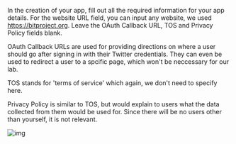 <!--title={Create your Twitter app}-->

In the creation of your app, fill out all the required information for your app details. For the website URL field, you can input any website, we used https://bitproject.org.  Leave the OAuth Callback URL, TOS and Privacy Policy fields blank. 

 OAuth Callback URLs are used for providing directions on where a user should go after signing in with their Twitter credentials. They can even be used to redirect a user to a spcific page, which won't be neccessary for our lab.

TOS stands for 'terms of service' which again, we don't need to specify here.

Privacy Policy is similar to TOS, but would explain to users what the data collected from them would be used for. Since there will be no users other than yourself, it is not relevant.

![img](https://lh6.googleusercontent.com/wCWo0frQNm2aPD3Fv30kMC90DQDk880eGb1KTGrL5I7dOjis95GoVBI2zJJ3tacIz-0ux9HFpgAYeB4Ym_LC2OAPabCMRzGeiRtnVRUbKAqn_PdGyMLunDhZCo_h-4XIysnYivjUwnI)

